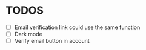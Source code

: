 # TODOS

- [ ] Email verification link could use the same function
- [ ] Dark mode
- [ ] Verify email button in account
